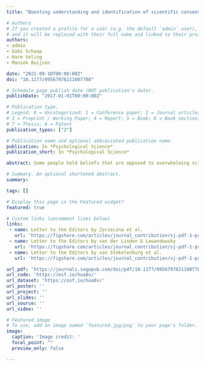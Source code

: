 ```yaml
---
title: "Boosting understanding and identification of scientific consensus can help to correct false beliefs"

# Authors
# If you created a profile for a user (e.g. the default `admin` user), write the username (folder name) here 
# and it will be replaced with their full name and linked to their profile.
authors:
- admin
- Gabi Schaap
- Harm Veling
- Moniek Buijzen

date: "2021-09-10T00:00:00Z"
doi: "10.1177/09567976211007788"

# Schedule page publish date (NOT publication's date).
publishDate: "2017-01-01T00:00:00Z"

# Publication type.
# Legend: 0 = Uncategorized; 1 = Conference paper; 2 = Journal article;
# 3 = Preprint / Working Paper; 4 = Report; 5 = Book; 6 = Book section;
# 7 = Thesis; 8 = Patent
publication_types: ["2"]

# Publication name and optional abbreviated publication name.
publication: In *Psychological Science*
publication_short: In *Psychological Science*

abstract: Some people hold beliefs that are opposed to overwhelming scientific evidence. Such misperceptions can be harmful to both personal and societal well-being. Communicating scientific consensus has been found to be effective in eliciting scientifically accurate beliefs, but it is unclear whether it is also effective in correcting false beliefs. Here, we show that a strategy that boosts people's understanding of and ability to identify scientific consensus can help to correct misperceptions. In three experiments with more than 1,500 U.S. adults who held false beliefs, participants first learned the value of scientific consensus and how to identify it. Subsequently, they read a news article with information about a scientific consensus opposing their beliefs. We found strong evidence that in the domain of genetically engineered food, this two-step communication strategy was more successful in correcting misperceptions than merely communicating scientific consensus. The data suggest that the current approach may not work for misperceptions about climate change.

# Summary. An optional shortened abstract.
summary: 

tags: []

# Display this page in the Featured widget?
featured: true

# Custom links (uncomment lines below)
links:
 - name: Letter to the Editors by Zarzeczna et al.
   url: 'https://figshare.com/articles/journal_contribution/sj-pdf-1-pss-10_1177_09567976211007788_Supplemental_material_for_Boosting_Understanding_and_Identification_of_Scientific_Consensus_Can_Help_to_Correct_False_Beliefs/16640672'
 - name: Letter to the Editors by van der Linden & Lewandowsky 
   url: 'https://figshare.com/articles/journal_contribution/sj-pdf-1-pss-10_1177_09567976211007788_Supplemental_material_for_Boosting_Understanding_and_Identification_of_Scientific_Consensus_Can_Help_to_Correct_False_Beliefs/17022059'
 - name: Letter to the Editors by van Stekelenburg et al. 
   url: 'https://figshare.com/articles/journal_contribution/sj-pdf-1-pss-10_1177_09567976211007788_Supplemental_material_for_Boosting_Understanding_and_Identification_of_Scientific_Consensus_Can_Help_to_Correct_False_Beliefs/19076589'

url_pdf: 'https://journals.sagepub.com/doi/pdf/10.1177/09567976211007788'
url_code: 'https://osf.io/hua8v/'
url_dataset: 'https://osf.io/hua8v/'
url_poster: ''
url_project: ''
url_slides: ''
url_source: ''
url_video: ''

# Featured image
# To use, add an image named `featured.jpg/png` to your page's folder. 
image:
  caption: 'Image credit: '
  focal_point: ""
  preview_only: false

---
```

